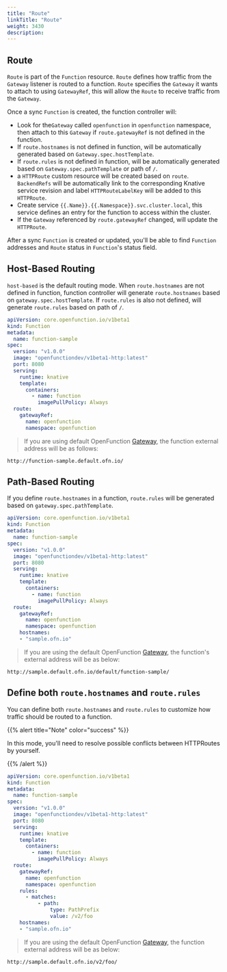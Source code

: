 ```yaml
---
title: "Route"
linkTitle: "Route"
weight: 3430
description:
---
```


## Route
`Route` is part of the `Function` resource. `Route` defines how traffic from the `Gateway` listener is routed to a function.
`Route` specifies the `Gateway` it wants to attach to using `GatewayRef`, this will allow the `Route` to receive traffic from the `Gateway`.

Once a sync `Function` is created, the function controller will:
- Look for the`Gateway` called `openfunction` in `openfunction` namespace, then attach to this `Gateway` if `route.gatewayRef` is not defined in the function.
- If `route.hostnames` is not defined in function, will be automatically generated based on `Gateway.spec.hostTemplate`.
- If `route.rules` is not defined in function, will be automatically generated based on `Gateway.spec.pathTemplate` or path of `/`.
- a `HTTPRoute` custom resource will be created based on `route`. `BackendRefs` will be automatically link to the corresponding Knative service revision 
and label `HTTPRouteLabelKey` will be added to this `HTTPRoute`.
- Create service `{{.Name}}.{{.Namespace}}.svc.cluster.local`, this service defines an entry for the function to access within the cluster.
- If the `Gateway` referenced by `route.gatewayRef` changed, will update the `HTTPRoute`.

After a sync `Function` is created or updated, you'll be able to find `Function` addresses and `Route` status in `Function`'s status field.

## Host-Based Routing
`host-based` is the default routing mode. When `route.hostnames` are not defined in function,
function controller will generate `route.hostnames` based on `gateway.spec.hostTemplate`. 
If `route.rules` is also not defined, will generate `route.rules` based on path of `/`.

```yaml
apiVersion: core.openfunction.io/v1beta1
kind: Function
metadata:
  name: function-sample
spec:
  version: "v1.0.0"
  image: "openfunctiondev/v1beta1-http:latest"
  port: 8080
  serving:
    runtime: knative
    template:
      containers:
        - name: function
          imagePullPolicy: Always
  route:
    gatewayRef:
      name: openfunction
      namespace: openfunction
```

> If you are using default OpenFunction [Gateway](https://openfunction.dev/docs/concepts/networking/gateway/#default-gateway), the function external address will be as follows:
```
http://function-sample.default.ofn.io/
```

## Path-Based Routing
If you define `route.hostnames` in a function, `route.rules` will be generated based on `gateway.spec.pathTemplate`.

```yaml
apiVersion: core.openfunction.io/v1beta1
kind: Function
metadata:
  name: function-sample
spec:
  version: "v1.0.0"
  image: "openfunctiondev/v1beta1-http:latest"
  port: 8080
  serving:
    runtime: knative
    template:
      containers:
        - name: function
          imagePullPolicy: Always
  route:
    gatewayRef:
      name: openfunction
      namespace: openfunction
    hostnames:
    - "sample.ofn.io"
```

> If you are using the default OpenFunction [Gateway](https://openfunction.dev/docs/concepts/networking/gateway/#default-gateway), the function's external address will be as below:
```
http://sample.default.ofn.io/default/function-sample/
```

## Define both `route.hostnames` and `route.rules`
You can define both `route.hostnames` and `route.rules` to customize how traffic should be routed to a function.

{{% alert title="Note" color="success" %}}

In this mode, you'll need to resolve possible conflicts between HTTPRoutes by yourself.

{{% /alert %}}
```yaml
apiVersion: core.openfunction.io/v1beta1
kind: Function
metadata:
  name: function-sample
spec:
  version: "v1.0.0"
  image: "openfunctiondev/v1beta1-http:latest"
  port: 8080
  serving:
    runtime: knative
    template:
      containers:
        - name: function
          imagePullPolicy: Always
  route:
    gatewayRef:
      name: openfunction
      namespace: openfunction
    rules:
      - matches:
          - path:
              type: PathPrefix
              value: /v2/foo
    hostnames:
    - "sample.ofn.io"
```

> If you are using the default OpenFunction [Gateway](https://openfunction.dev/docs/concepts/networking/gateway/#default-gateway), the function external address will be as below:
```
http://sample.default.ofn.io/v2/foo/
```
